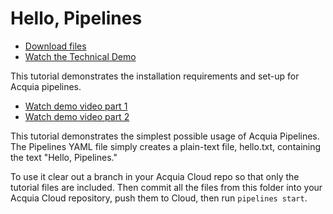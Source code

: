 # Hello, Pipelines

* [Download files](http://tutorials.pipeline-dev.services.acquia.io/pipelinestutorial101.zip)
* [Watch the Technical Demo](https://player.vimeo.com/video/445009804)

This tutorial demonstrates the installation requirements and set-up for Acquia pipelines.

* [Watch demo video part 1](https://player.vimeo.com/video/444999882)
* [Watch demo video part 2](https://player.vimeo.com/video/444999884)

This tutorial demonstrates the simplest possible usage of Acquia Pipelines. The Pipelines YAML file simply creates a plain-text file,
hello.txt, containing the text "Hello, Pipelines."

To use it clear out a branch in your Acquia Cloud repo so that only the tutorial files are included.
Then commit all the files from this folder into your Acquia Cloud repository, push them to Cloud, then run ```pipelines start```.
